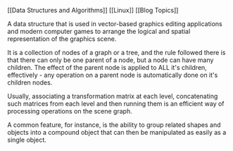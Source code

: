 [[Data Structures and Algorithms]]
[[Linux]]
[[Blog Topics]]

A data structure that is used in vector-based graphics editing applications and modern computer games to arrange the logical and spatial representation of the graphics scene. 

It is a collection of nodes of a graph or a tree, and the rule followed there is that there can only be one parent of a node, but a node can have many children. The effect of the parent node is applied to ALL it's children, effectively - any operation on a parent node is automatically done on it's children nodes. 

Usually, associating a transformation matrix at each level, concatenating such matrices from each level and then running them is an efficient way of processing operations on the scene graph. 

A common feature, for instance, is the ability to group related shapes and objects into a compound object that can then be manipulated as easily as a single object.